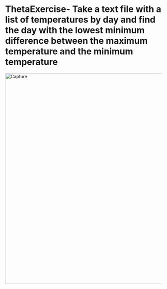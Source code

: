 # ThetaExercise- Take a text file with a list of temperatures by day and find the day with the lowest minimum difference between the maximum temperature and the minimum temperature

<img width="678" alt="Capture" src="https://user-images.githubusercontent.com/90834709/155482334-9bbcdfa7-a3f5-4bf6-8bc4-700dc234af04.PNG">
